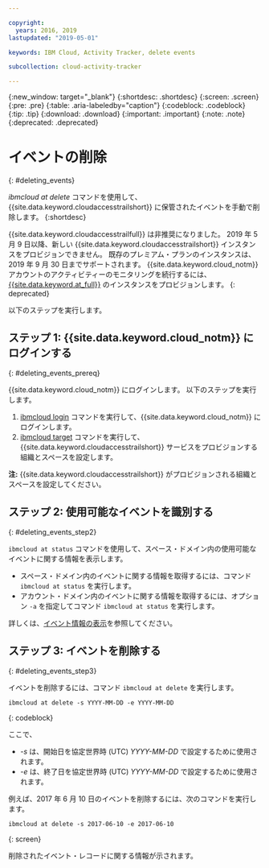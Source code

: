 ```yaml
---

copyright:
  years: 2016, 2019
lastupdated: "2019-05-01"

keywords: IBM Cloud, Activity Tracker, delete events

subcollection: cloud-activity-tracker

---
```


{:new_window: target="_blank"}
{:shortdesc: .shortdesc}
{:screen: .screen}
{:pre: .pre}
{:table: .aria-labeledby="caption"}
{:codeblock: .codeblock}
{:tip: .tip}
{:download: .download}
{:important: .important}
{:note: .note}
{:deprecated: .deprecated}

# イベントの削除
{: #deleting_events}

*ibmcloud at delete* コマンドを使用して、{{site.data.keyword.cloudaccesstrailshort}} に保管されたイベントを手動で削除します。
{:shortdesc}

{{site.data.keyword.cloudaccesstrailfull}} は非推奨になりました。 2019 年 5 月 9 日以降、新しい {{site.data.keyword.cloudaccesstrailshort}} インスタンスをプロビジョンできません。 既存のプレミアム・プランのインスタンスは、2019 年 9 月 30 日までサポートされます。 {{site.data.keyword.cloud_notm}} アカウントのアクティビティーのモニタリングを続行するには、[{{site.data.keyword.at_full}}](/docs/services/Activity-Tracker-with-LogDNA?topic=logdnaat-getting-started#getting-started) のインスタンスをプロビジョンします。
{: deprecated}


以下のステップを実行します。

## ステップ 1: {{site.data.keyword.cloud_notm}} にログインする
{: #deleting_events_prereq}

{{site.data.keyword.cloud_notm}} にログインします。 以下のステップを実行します。

1. [ibmcloud login](/docs/cli/reference/ibmcloud?topic=cloud-cli-ibmcloud_cli#ibmcloud_login) コマンドを実行して、{{site.data.keyword.cloud_notm}} にログインします。
2. [ibmcloud target](/docs/cli/reference/ibmcloud?topic=cloud-cli-ibmcloud_cli#ibmcloud_target) コマンドを実行して、{{site.data.keyword.cloudaccesstrailshort}} サービスをプロビジョンする組織とスペースを設定します。

**注:** {{site.data.keyword.cloudaccesstrailshort}} がプロビジョンされる組織とスペースを設定してください。

## ステップ 2: 使用可能なイベントを識別する
{: #deleting_events_step2}

`ibmcloud at status` コマンドを使用して、スペース・ドメイン内の使用可能なイベントに関する情報を表示します。

* スペース・ドメイン内のイベントに関する情報を取得するには、コマンド `ibmcloud at status` を実行します。
* アカウント・ドメイン内のイベントに関する情報を取得するには、オプション `-a` を指定してコマンド `ibmcloud at status` を実行します。

詳しくは、[イベント情報の表示](/docs/services/cloud-activity-tracker/how-to?topic=cloud-activity-tracker-viewing_event_status#viewing_event_status)を参照してください。
	
  
## ステップ 3: イベントを削除する
{: #deleting_events_step3}
	
イベントを削除するには、コマンド `ibmcloud at delete` を実行します。

```
ibmcloud at delete -s YYYY-MM-DD -e YYYY-MM-DD 
```
{: codeblock}
    
ここで、

* *-s* は、開始日を協定世界時 (UTC) *YYYY-MM-DD* で設定するために使用されます。
* *-e* は、終了日を協定世界時 (UTC) *YYYY-MM-DD* で設定するために使用されます。

例えば、2017 年 6 月 10 日のイベントを削除するには、次のコマンドを実行します。

```
ibmcloud at delete -s 2017-06-10 -e 2017-06-10
```
{: screen}

削除されたイベント・レコードに関する情報が示されます。










